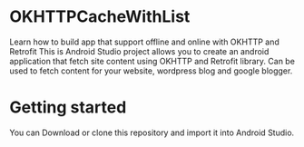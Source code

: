# OKHTTPCacheWithList

Learn how to build app that support offline and online with OKHTTP and Retrofit
This is Android Studio project allows you to create an android application that fetch site content using OKHTTP and Retrofit library. Can be used to fetch content for your website, wordpress blog and google blogger.

# Getting started

You can Download or clone this repository and import it into Android Studio.


